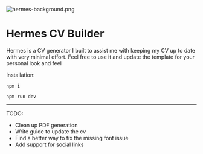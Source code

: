 ![hermes-background.png](https://res.craft.do/user/full/0b681d9e-2bf4-8056-0202-6c47f554fc94/D2B144BD-7A70-421D-9D9C-2359F7DD3B52_2/l7p0EDrPOIF8RyX8JHvXuIb0zV1zSeo6OL5xGiSz7mgz/hermes-background.png)

# Hermes CV Builder

Hermes is a CV generator I built to assist me with keeping my CV up to date with very minimal effort. Feel free to use it and update the template for your personal look and feel

Installation:

```
npm i

npm run dev
```

---

TODO:

- Clean up PDF generation
- Write guide to update the cv
- Find a better way to fix the missing font issue
- Add support for social links
